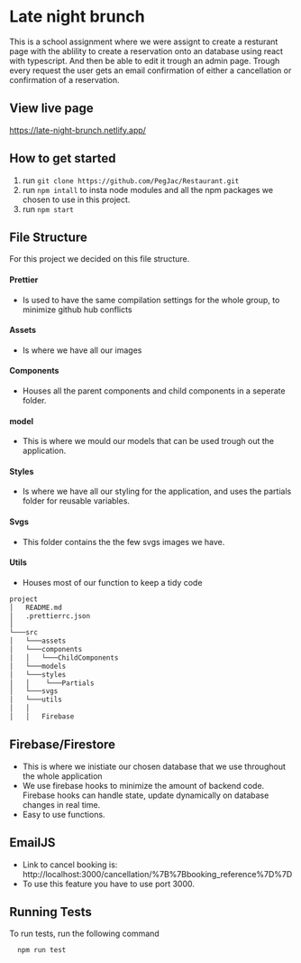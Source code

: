 # Late night brunch

This is a school assignment where we were assignt to create a resturant page with the ablility to create a reservation onto an database using react with typescript. And then be able to edit it trough an admin page. Trough every request the user gets an email confirmation of either a cancellation or confirmation of a reservation.

## View live page
https://late-night-brunch.netlify.app/

## How to get started

1.  run `git clone https://github.com/PegJac/Restaurant.git`
2.  run `npm intall` to insta node modules and all the npm packages we chosen to use in this project.
3.  run `npm start`

## File Structure

For this project we decided on this file structure.

#### Prettier

- Is used to have the same compilation settings for the whole group, to minimize github hub conflicts

#### Assets

- Is where we have all our images

#### Components

- Houses all the parent components and child components in a seperate folder.

#### model

- This is where we mould our models that can be used trough out the application.

#### Styles

- Is where we have all our styling for the application, and uses the partials folder for reusable variables.

#### Svgs

- This folder contains the the few svgs images we have.

#### Utils

- Houses most of our function to keep a tidy code

```bash
project
│   README.md
│   .prettierrc.json
│
└───src
│   └───assets
│   └───components
│   │   └───ChildComponents
│   └───models
│   └───styles
│   │    └───Partials
│   └───svgs
│   └───utils
│   │
│   │   Firebase

```

## Firebase/Firestore
- This is where we inistiate our chosen database that we use throughout the whole application
- We use firebase hooks to minimize the amount of backend code. Firebase hooks can handle state, update dynamically on database changes in real time. 
- Easy to use functions.

## EmailJS
- Link to cancel booking is: http://localhost:3000/cancellation/%7B%7Bbooking_reference%7D%7D
- To use this feature you have to use port 3000.

## Running Tests

To run tests, run the following command

```bash
  npm run test
```
